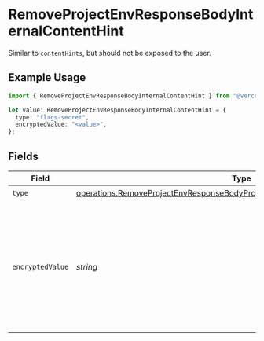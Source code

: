 # RemoveProjectEnvResponseBodyInternalContentHint

Similar to `contentHints`, but should not be exposed to the user.

## Example Usage

```typescript
import { RemoveProjectEnvResponseBodyInternalContentHint } from "@vercel/sdk/models/operations/removeprojectenv.js";

let value: RemoveProjectEnvResponseBodyInternalContentHint = {
  type: "flags-secret",
  encryptedValue: "<value>",
};
```

## Fields

| Field                                                                                                                                                                          | Type                                                                                                                                                                           | Required                                                                                                                                                                       | Description                                                                                                                                                                    |
| ------------------------------------------------------------------------------------------------------------------------------------------------------------------------------ | ------------------------------------------------------------------------------------------------------------------------------------------------------------------------------ | ------------------------------------------------------------------------------------------------------------------------------------------------------------------------------ | ------------------------------------------------------------------------------------------------------------------------------------------------------------------------------ |
| `type`                                                                                                                                                                         | [operations.RemoveProjectEnvResponseBodyProjectsResponse200ApplicationJSONType](../../models/operations/removeprojectenvresponsebodyprojectsresponse200applicationjsontype.md) | :heavy_check_mark:                                                                                                                                                             | N/A                                                                                                                                                                            |
| `encryptedValue`                                                                                                                                                               | *string*                                                                                                                                                                       | :heavy_check_mark:                                                                                                                                                             | Contains the `value` of the env variable, encrypted with a special key to make decryption possible in the subscriber Lambda.                                                   |